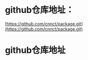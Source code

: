 # github仓库地址：

[https://github.com/cnnct/package.git](https://github.com/cnnct/package.git)

# github仓库地址




